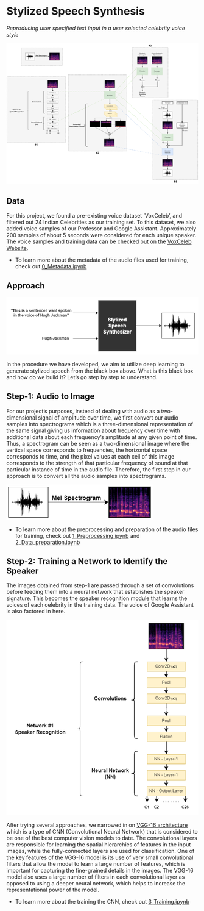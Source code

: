 # Stylized Speech Synthesis
<i>Reproducing user specified text input in a user selected celebrity voice style</i>
<br>

![img-0](assets/complete.png)

## Data
For this project, we found a pre-existing voice dataset ‘VoxCeleb’, and filtered out 24 Indian Celebrities as our training set. To this dataset, we also added voice samples of our Professor and Google Assistant. Approximately 200 samples of about 5 seconds were considered for each unique speaker. The voice samples and training data can be checked out on the [VoxCeleb Website](https://www.robots.ox.ac.uk/~vgg/data/voxceleb/vox1.html).

* To learn more about the metadata of the audio files used for training, check out [0_Metadata.ipynb](code/0_Metadata.ipynb)

## Approach

![img-1](assets/block.png)

In the procedure we have developed, we aim to utilize deep learning to generate stylized speech from the black box above. What is this black box and how do we build it? Let’s go step by step to understand.

## Step-1: Audio to Image

For our project’s purposes, instead of dealing with audio as a two-dimensional signal of amplitude over time, we first convert our audio samples into spectrograms which is a three-dimensional representation of the same signal giving us information about frequency over time with additional data about each frequency’s amplitude at any given point of time. Thus, a spectrogram can be seen as a two-dimensional image where the vertical space corresponds to frequencies, the horizontal space corresponds to time, and the pixel values at each cell of this image corresponds to the strength of that particular frequency of sound at that particular instance of time in the audio file. Therefore, the first step in our approach is to convert all the audio samples into spectrograms.

![img-2](assets/mel-audio.png)

* To learn more about the preprocessing and preparation of the audio files for training, check out [1_Preprocessing.ipynb](code/1_Preprocessing.ipynb) and [2_Data_preparation.ipynb](code/2_Data_preparation.ipynb)

## Step-2: Training a Network to Identify the Speaker

The images obtained from step-1 are passed through a set of convolutions before feeding them into a neural network that establishes the speaker signature. This becomes the speaker recognition module that learns the voices of each celebrity in the training data. The voice of Google Assistant is also factored in here.

![img-3](assets/train.png)

After trying several approaches, we narrowed in on [VGG-16 architecture](https://arxiv.org/abs/1409.1556) which is a type of CNN (Convolutional Neural Network) that is considered to be one of the best computer vision models to date. The convolutional layers are responsible for learning the spatial hierarchies of features in the input images, while the fully-connected layers are used for classification. One of the key features of the VGG-16 model is its use of very small convolutional filters that allow the model to learn a large number of features, which is important for capturing the fine-grained details in the images. The VGG-16 model also uses a large number of filters in each convolutional layer as opposed to using a deeper neural network, which helps to increase the representational power of the model.

* To learn more about the training the CNN, check out [3_Training.ipynb](code/3_Training.ipynb)